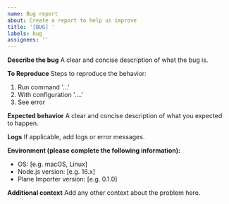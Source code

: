 ```yaml
---
name: Bug report
about: Create a report to help us improve
title: '[BUG] '
labels: bug
assignees: ''
---
```


**Describe the bug**
A clear and concise description of what the bug is.

**To Reproduce**
Steps to reproduce the behavior:
1. Run command '...'
2. With configuration '....'
3. See error

**Expected behavior**
A clear and concise description of what you expected to happen.

**Logs**
If applicable, add logs or error messages.

**Environment (please complete the following information):**
 - OS: [e.g. macOS, Linux]
 - Node.js version: [e.g. 16.x]
 - Plane Importer version: [e.g. 0.1.0]

**Additional context**
Add any other context about the problem here.
